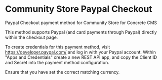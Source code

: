 # Community Store Paypal Checkout
Paypal Checkout payment method for Community Store for Concrete CMS

This method supports Paypal (and card payments through Paypal) directly within the checkout page.

To create credentials for this payment method, visit https://developer.paypal.com/ and log in with your Paypal account.
Within "Apps and Credentials" create a new REST API app, and copy the Client ID and Secret into the payment method configuration.

Ensure that you have set the correct matching currency.

